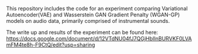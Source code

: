 This repository includes the code for an experiment comparing Variational Autoencoder(VAE) 
and Wasserstein GAN Gradient Penalty (WGAN-GP) models on audio data, primarily comprised
of instrumental sounds.

The write up and results of the experiment can be found here: 
https://docs.google.com/document/d/12VTdNU04fJ7QGjHbIlnBURVKF0LVAmFM4te8h-F9CtQ/edit?usp=sharing
